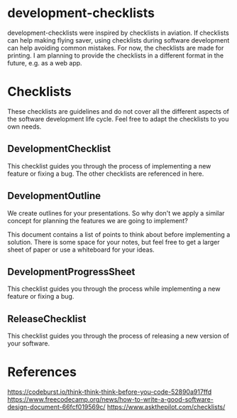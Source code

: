 # development-checklists

development-checklists were inspired by checklists in aviation. If checklists can help making flying saver, using checklists during software development can help avoiding common mistakes. For now, the checklists are made for printing. I am planning to provide the checklists in a different format in the future, e.g. as a web app.

# Checklists

These checklists are guidelines and do not cover all the different aspects of the software development life cycle. Feel free to adapt the checklists to you own needs.

## DevelopmentChecklist

This checklist guides you through the process of implementing a new feature or fixing a bug. The other checklists are referenced in here.

## DevelopmentOutline

We create outlines for your presentations. So why don't we apply a similar concept for planning the features we are going to implement?

This document contains a list of points to think about before implementing a solution. There is some space for your notes, but feel free to get a larger sheet of paper or use a whiteboard for your ideas.

## DevelopmentProgressSheet

This checklist guides you through the process while implementing a new feature or fixing a bug.

## ReleaseChecklist

This checklist guides you through the process of releasing a new version of your software.

# References

https://codeburst.io/think-think-think-before-you-code-52890a917ffd
https://www.freecodecamp.org/news/how-to-write-a-good-software-design-document-66fcf019569c/
https://www.askthepilot.com/checklists/